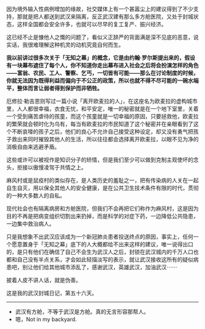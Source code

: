 因为境外输入性病例增加的缘故，社交媒体上有一个甚嚣尘上的建议得到了不少支持，那就是把人都送到武汉来隔离，反正武汉建有那么多方舱医院，又处于封城状态，这样全国都会安全许多，也就可以尽早的复工复产、振兴经济。

这已经不止是慷他人之慨的问题了，看似义正辞严的背面满是深不见底的恶意，说实话，我很难理解这种机灵的动机究竟自何而生。

**我以前讲过很多次关于「无知之幕」的概念，它是由约翰·罗尔斯提出来的，假设有一块幕布遮住了每个人，你不知道你走出幕布进入社会之后将会扮演怎样的角色——富翁、农民、工人、警察、乞丐，一切皆有可能——那么在讨论制度的时候，你就无法因为既得利益而偏向于不公正的政策，所以也就不得不尽可能的一碗水端平，整体而言让弱者得到保护而非牺牲。**

厄修拉·勒吉恩则写过一篇小说「离开欧麦拉的人」，在这座名为欧麦拉的虚构城市里，人人都很幸福，衣食无忧，和平安定，唯一的秘密就是在一个地下室里，关着一个受到痛苦虐待的孩童，而这个孩童就是一切幸福的原因，只要拯救他，欧麦拉的繁荣就会顿时化为乌有，每当有欧麦拉的市民知道了这个秘密并在亲眼看到了这个不断哀嚎的孩子之后，他们的良心不允许自己接受这种设定，却又没有勇气把孩子救出来同时摧毁其他人的生活，所以往往都会选择离开欧麦拉，以眼不见为净的消极自由来逃避矛盾。

这些或许可以被视作是知识分子的矫情，但是我们至少可以做到克制主观使坏的念头，拒接以傲慢凌驾于共情之上。

麻风村或是鼠疫村的类似存在，是人类历史的羞耻之一，把有传染病的人关在一起自生自灭，用以保全其他人的安全健康，是在公共卫生技术条件有限的时代，贯彻的一种大多数人的自私。

现代社会也有隔离病房和方舱医院，但我们不会再把它们称作为麻风村，这是因为目的不再是把病变组织切割出来扔掉，而是科学的对症下药，一边降低公共隐患，一边集中救治病人。

只是我想象不出武汉应该成为一个新冠肺炎患者投送终点的原因，事实上，任何一个愿意置身于「无知之幕」底下的人大概都给不出来这样的建议，唯一说得出口的，是只有他们在确信了自己不会生为武汉人之后，封锁在武汉城内的千万人口也都和自己没有半点关系，才会如此轻描淡写的表示，就让武汉接收这所有的疑似病患吧，别让他们给其他城市添乱了，感谢武汉，英雄武汉，加油武汉⋯⋯

披着人皮不讲人话，就是伪善。

这是我的武汉封城日记，第五十六天。

-----

* 武汉有方舱，不等于武汉是方舱。真的无言形容那帮人。
* 嗯，Not in my backyard.